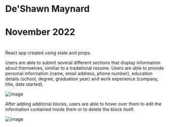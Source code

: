 #
# De'Shawn Maynard
# November 2022
#

React app created using state and props. 

Users are able to submit several different sections that display information about themselves, similiar to a tradational resume. Users are able to provide personal information (name, email address, phone number), education details (school, degree, graduation year) and work experience (company, title, date started).

![image](https://user-images.githubusercontent.com/50642419/203888377-f039aefa-3b3d-477c-9ab6-64f695007f5b.png)

After adding additonal blocks, users are able to hover over them to edit the information contained inside them or to delete the block itself. 


![image](https://user-images.githubusercontent.com/50642419/203888221-1e63d445-f60e-4a81-8da6-b792c2e366ac.png)



